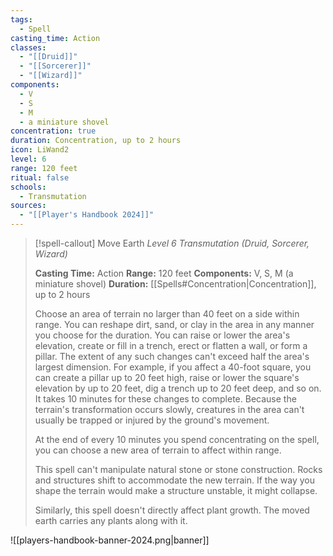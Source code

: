 ```yaml
---
tags:
  - Spell
casting_time: Action
classes:
  - "[[Druid]]"
  - "[[Sorcerer]]"
  - "[[Wizard]]"
components:
  - V
  - S
  - M
  - a miniature shovel
concentration: true
duration: Concentration, up to 2 hours
icon: LiWand2
level: 6
range: 120 feet
ritual: false
schools:
  - Transmutation
sources: 
  - "[[Player's Handbook 2024]]"
---
```

>[!spell-callout] Move Earth
>_Level 6 Transmutation (Druid, Sorcerer, Wizard)_
>
>**Casting Time:** Action
>**Range:** 120 feet
>**Components:** V, S, M (a miniature shovel)
>**Duration:** [[Spells#Concentration\|Concentration]], up to 2 hours
>
>Choose an area of terrain no larger than 40 feet on a side within range. You can reshape dirt, sand, or clay in the area in any manner you choose for the duration. You can raise or lower the area's elevation, create or fill in a trench, erect or flatten a wall, or form a pillar. The extent of any such changes can't exceed half the area's largest dimension. For example, if you affect a 40-foot square, you can create a pillar up to 20 feet high, raise or lower the square's elevation by up to 20 feet, dig a trench up to 20 feet deep, and so on. It takes 10 minutes for these changes to complete. Because the terrain's transformation occurs slowly, creatures in the area can't usually be trapped or injured by the ground's movement.
>
>At the end of every 10 minutes you spend concentrating on the spell, you can choose a new area of terrain to affect within range.
>
>This spell can't manipulate natural stone or stone construction. Rocks and structures shift to accommodate the new terrain. If the way you shape the terrain would make a structure unstable, it might collapse.
>
>Similarly, this spell doesn't directly affect plant growth. The moved earth carries any plants along with it.


![[players-handbook-banner-2024.png|banner]]